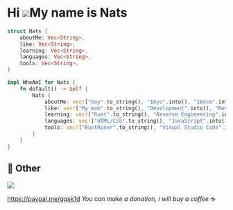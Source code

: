 # Hi ![](https://user-images.githubusercontent.com/18350557/176309783-0785949b-9127-417c-8b55-ab5a4333674e.gif)My name is Nats

```rust
struct Nats {
    aboutMe: Vec<String>,
    like: Vec<String>,
    learning: Vec<String>,
    languages: Vec<String>,
    tools: Vec<String>,
}

impl WhoAmI for Nats {
    fn default() -> Self {
        Nats {
            aboutMe: vec!["boy".to_string(), "18yo".into(), "184cm".into()],
            like: vec!["My mom".to_string(), "Development".into(), "Reverse Engineering".into(), "Gym".into(), "Music".into()],
            learning: vec!["Rust".to_string(), "Reverse Engineering".into()],
            languages: vec!["HTML/CSS".to_string(), "JavaScript".into(), "Python".into(), "PHP".into()],
            tools: vec!["RustRover".to_string(), "Visual Studio Code".into(), "Node.JS".into(), "PySide6 (QT)".into()]
        }
    }
}
```

## 💮 Other

<p>
 <img src="https://komarev.com/ghpvc/?username=natslol&color=red"/>
</p>

https://paypal.me/ggsk1d *You can make a donation, i will buy a coffee* ☕
